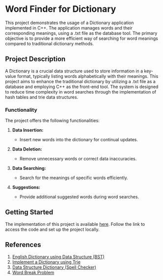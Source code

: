 # Word Finder for Dictionary

This project demonstrates the usage of a Dictionary application implemented in C++. The application manages words and their corresponding meanings, using a .txt file as the database tool. The primary objective is to provide a more efficient way of searching for word meanings compared to traditional dictionary methods.

## Project Description
A Dictionary is a crucial data structure used to store information in a key-value format, typically listing words alphabetically with their meanings. This project aims to enhance the traditional dictionary by utilizing a .txt file as a database and employing C++ as the front-end tool. The system is designed to reduce time complexity in word searches through the implementation of hash tables and trie data structures.

### Functionality
The project offers the following functionalities:

1. **Data Insertion:**
   - Insert new words into the dictionary for continual updates.

2. **Data Deletion:**
   - Remove unnecessary words or correct data inaccuracies.

3. **Data Searching:**
   - Search for the meanings of specific words efficiently.

4. **Suggestions:**
   - Provide additional suggested words during word searches.

## Getting Started
The implementation of this project is available [here](https://1drv.ms/f/s!AvgohQFkZ3gHkm0DWWL1Q6CDxSof). Follow the link to access the code and set up the project locally.

## References
1. [English Dictionary using Data Structure (BST)](https://www.sourcecodester.com/cc/5975/english-dictionary-using-data-structurebst.html)
2. [Implement a Dictionary using Trie](https://www.geeksforgeeks.org/implement-a-dictionary-using-trie/)
3. [Data Structure Dictionary (Spell Checker)](https://www.geeksforgeeks.org/data-structure-dictionary-spell-checker/)
4. [Word Break Problem](https://www.geeksforgeeks.org/word-break-problem-dp-32/)
